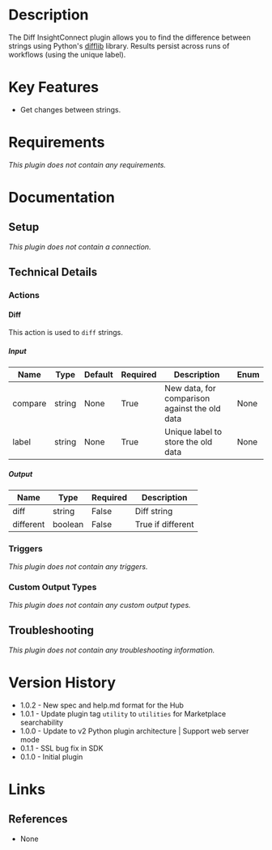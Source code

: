 # Description

The Diff InsightConnect plugin allows you to find the difference between strings using Python's [difflib](https://docs.python.org/3/library/difflib.html) library.
Results persist across runs of workflows (using the unique label).

# Key Features

* Get changes between strings.

# Requirements

_This plugin does not contain any requirements._

# Documentation

## Setup

_This plugin does not contain a connection._

## Technical Details

### Actions

#### Diff

This action is used to `diff` strings.

##### Input

|Name|Type|Default|Required|Description|Enum|
|----|----|-------|--------|-----------|----|
|compare|string|None|True|New data, for comparison against the old data|None|
|label|string|None|True|Unique label to store the old data|None|

##### Output

|Name|Type|Required|Description|
|----|----|--------|-----------|
|diff|string|False|Diff string|
|different|boolean|False|True if different|

### Triggers

_This plugin does not contain any triggers._

### Custom Output Types

_This plugin does not contain any custom output types._

## Troubleshooting

_This plugin does not contain any troubleshooting information._

# Version History

* 1.0.2 - New spec and help.md format for the Hub
* 1.0.1 - Update plugin tag `utility` to `utilities` for Marketplace searchability
* 1.0.0 - Update to v2 Python plugin architecture | Support web server mode
* 0.1.1 - SSL bug fix in SDK
* 0.1.0 - Initial plugin

# Links

## References

* None

